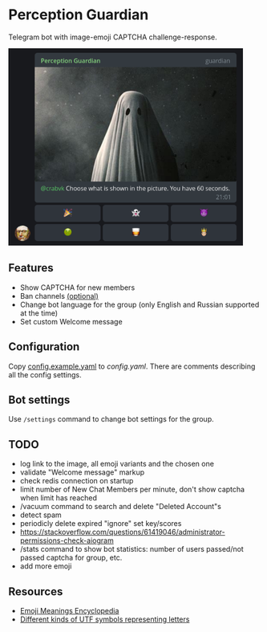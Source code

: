 # Perception Guardian

Telegram bot with image-emoji CAPTCHA challenge-response.

<img src="example.png" alt="example" width="468" height="393"/>

## Features

* Show CAPTCHA for new members
* Ban channels [(optional)](#bot-settings)
* Change bot language for the group (only English and Russian supported at the time)
* Set custom Welcome message

## Configuration

Copy [config.example.yaml](config.example.yaml) to *config.yaml*. There are comments describing all the config settings.

## Bot settings

Use `/settings` command to change bot settings for the group.

## TODO

* log link to the image, all emoji variants and the chosen one
* validate "Welcome message" markup
* check redis connection on startup
* limit number of New Chat Members per minute, don't show captcha when limit has reached
* /vacuum command to search and delete "Deleted Account"s
* detect spam
* periodicly delete expired "ignore" set key/scores
* https://stackoverflow.com/questions/61419046/administrator-permissions-check-aiogram
* /stats command to show bot statistics: number of users passed/not passed captcha for group, etc.
* add more emoji

## Resources

* [Emoji Meanings Encyclopedia](https://emojis.wiki/)
* [Different kinds of UTF symbols representing letters](https://util.unicode.org/UnicodeJsps/list-unicodeset.jsp?a=[%3AIdn_Mapping%3Da%3A])
